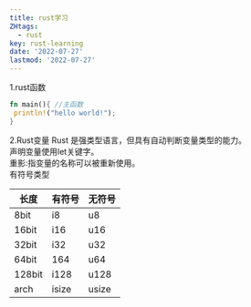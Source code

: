 ```yaml
---
title: rust学习
ZHtags:
  - rust
key: rust-learning
date: '2022-07-27'
lastmod: '2022-07-27'
---
```


1.rust函数

```rust
fn main(){ //主函数
 println!("hello world!");
}
```

2.Rust变量
Rust 是强类型语言，但具有自动判断变量类型的能力。  
声明变量使用let关键字。  
重影:指变量的名称可以被重新使用。  
有符号类型  

| 长度     | 有符号   | 无符号   |
| ------ | ----- | ----- |
| 8bit   | i8    | u8    |
| 16bit  | i16   | u16   |
| 32bit  | i32   | u32   |
| 64bit  | 164   | u64   |
| 128bit | i128  | u128  |
| arch   | isize | usize |